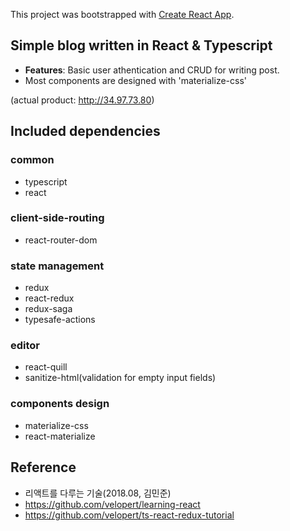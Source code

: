 This project was bootstrapped with [Create React App](https://github.com/facebook/create-react-app).

## Simple blog written in React & Typescript

-   **Features**: Basic user athentication and CRUD for writing post.
-   Most components are designed with 'materialize-css'

(actual product: http://34.97.73.80)

## Included dependencies

### common

-   typescript
-   react

### client-side-routing

-   react-router-dom

### state management

-   redux
-   react-redux
-   redux-saga
-   typesafe-actions

### editor

-   react-quill
-   sanitize-html(validation for empty input fields)

### components design

-   materialize-css
-   react-materialize

## Reference

-   리액트를 다루는 기술(2018.08, 김민준)
-   https://github.com/velopert/learning-react
-   https://github.com/velopert/ts-react-redux-tutorial
